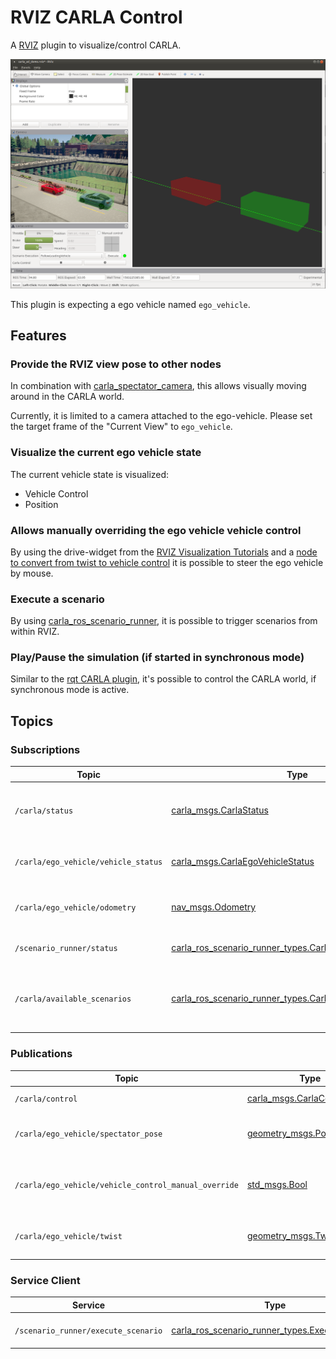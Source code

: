 # RVIZ CARLA Control

A [RVIZ](http://wiki.ros.org/rviz) plugin to visualize/control CARLA.

![CARLA AD Demo](../docs/images/rviz_carla_plugin.png "rviz carla plugin")

This plugin is expecting a ego vehicle named `ego_vehicle`.

## Features

### Provide the RVIZ view pose to other nodes

In combination with [carla_spectator_camera](../carla_spectator_camera), this allows visually moving around in the CARLA world.

Currently, it is limited to a camera attached to the ego-vehicle. Please set the target frame of the "Current View" to `ego_vehicle`.

### Visualize the current ego vehicle state

The current vehicle state is visualized:

- Vehicle Control
- Position

### Allows manually overriding the ego vehicle vehicle control

By using the drive-widget from the [RVIZ Visualization Tutorials](https://github.com/ros-visualization/visualization_tutorials) and a [node to convert from twist to vehicle control](../carla_twist_to_control) it is possible to steer the ego vehicle by mouse.

### Execute a scenario

By using [carla_ros_scenario_runner](../carla_ros_scenario_runner), it is possible to trigger scenarios from within RVIZ.


### Play/Pause the simulation (if started in synchronous mode)

Similar to the [rqt CARLA plugin](../rqt_carla_plugin), it's possible to control the CARLA world, if synchronous mode is active.



## Topics

### Subscriptions

| Topic               | Type                      | Description                                            |
| ------------------- | ------------------------- | ------------------------------------------------------ |
| `/carla/status`     | [carla_msgs.CarlaStatus](../carla_msgs/msg/CarlaStatus.msg) | Read the status of CARLA, to enable/disable the UI |
| `/carla/ego_vehicle/vehicle_status` | [carla_msgs.CarlaEgoVehicleStatus](../carla_msgs/msg/CarlaEgoVehicleStatus.msg) | To display the current state of the ego vehicle |
| `/carla/ego_vehicle/odometry` | [nav_msgs.Odometry](http://docs.ros.org/api/nav_msgs/html/msg/Odometry.html) | To display the current pose of the ego vehicle |
| `/scenario_runner/status`     | [carla_ros_scenario_runner_types.CarlaScenarioRunnerStatus](../carla_ros_scenario_runner_types/msg/CarlaScenarioRunnerStatus.msg) | To visualize the scenario runner status |
| `/carla/available_scenarios` | [carla_ros_scenario_runner_types.CarlaScenarioList](../carla_ros_scenario_runner_types/msg/CarlaScenarioList.msg) | For providing a list of scenarios to execute (disabled in combo box) |

### Publications

| Topic               | Type                      | Description                                            |
| ------------------- | ------------------------- | ------------------------------------------------------ |
| `/carla/control`     | [carla_msgs.CarlaControl](../carla_msgs/msg/CarlaControl.msg) | Start/pause CARLA |
| `/carla/ego_vehicle/spectator_pose` | [geometry_msgs.PoseStamped](http://docs.ros.org/api/geometry_msgs/html/msg/PoseStamped.html) | Publish the current pose of the RVIZ camera view. |
| `/carla/ego_vehicle/vehicle_control_manual_override` | [std_msgs.Bool](http://docs.ros.org/api/std_msgs/html/msg/Bool.html) | To enable/disable the overriding of the vehicle control |
| `/carla/ego_vehicle/twist` | [geometry_msgs.Twist](http://docs.ros.org/api/geometry_msgs/html/msg/Twist.html) | The twist command, created via mouse |

### Service Client

| Service                                                     | Type | Description                                                         |
| ----------------------------------------------------------- | ---- | ------------------------------------------------------------------- |
| `/scenario_runner/execute_scenario` | [carla_ros_scenario_runner_types.ExecuteScenario](../carla_ros_scenario_runner_types/srv/ExecuteScenario.srv) | Execute the selected scenario |
